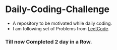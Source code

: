 # Daily-Coding-Challenge
* A repository to be motivated while daily coding.
* I am following set of Problems from [LeetCode](https://leetcode.com/).
### Till now Completed 2 day in a Row.
